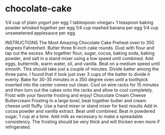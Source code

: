 # chocolate-cake
1/4 cup of plain yogurt per egg
1 tablespoon vinegar+ 1 teaspoon baking powder whisked together per egg
1/4 cup mashed banana per egg
1/4 cup unsweetened applesauce per egg

INSTRUCTIONS
The Most Amazing Chocolate Cake
Preheat oven to 350 degrees Fahrenheit. Butter three 9-inch cake rounds. Dust with flour and tap out the excess.
Mix together flour, sugar, cocoa, baking soda, baking powder, and salt in a stand mixer using a low speed until combined.
Add eggs, buttermilk, warm water, oil, and vanilla. Beat on a medium speed until smooth. This should take just a couple of minutes.
Divide batter among the three pans. I found that it took just over 3 cups of the batter to divide it evenly.
Bake for 30-35 minutes in a 350 degree oven until a toothpick inserted into the center comes out clean.
Cool on wire racks for 15 minutes and then turn out the cakes onto the racks and allow to cool completely.
Frost with your favorite frosting and enjoy!
Chocolate Cream Cheese Buttercream Frosting
In a large bowl, beat together butter and cream cheese until fluffy. Use a hand mixer or stand mixer for best results
Add in cocoa powder and vanilla extract. Beat until combined.
Beat in powdered sugar, 1 cup at a time. Add milk as necessary to make a spreadable consistency. The frosting should be very thick and will thicken even more if refrigerated.
